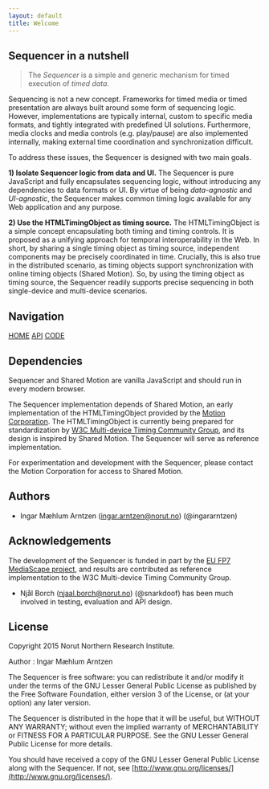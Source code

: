 ```yaml
---
layout: default
title: Welcome
---
```


## Sequencer in a nutshell

> The *Sequencer* is a simple and generic mechanism for timed execution of *timed data*.

Sequencing is not a new concept. Frameworks for timed media or timed presentation are always built around some form of sequencing logic. However, implementations are typically internal, custom to specific media formats, and tightly integrated with predefined UI solutions. Furthermore, media clocks and media controls (e.g. play/pause) are also implemented internally, making external time coordination and synchronization difficult.

To address these issues, the Sequencer is designed with two main goals.

**1) Isolate Sequencer logic from data and UI.**
The Sequencer is pure JavaScript and fully encapsulates sequencing logic, without introducing any dependencies to data formats or UI. By virtue of being *data-agnostic* and *UI-agnostic*, the Sequencer makes common timing logic available for any Web application and any purpose.

**2) Use the HTMLTimingObject as timing source.**
The HTMLTimingObject is a simple concept encapsulating both timing and timing controls. It is proposed as a unifying approach for temporal interoperability in the Web. In short, by sharing a single timing object as timing source, independent components may be precisely coordinated in time. Crucially, this is also true in the distributed scenario, as timing objects support synchronization with online timing objects (Shared Motion). So, by using the timing object as timing source, the Sequencer readily supports precise sequencing in both single-device and multi-device scenarios.

## Navigation

[HOME](http://webtiming.github.io/sequencer/) [API](http://webtiming.github.io/sequencer/api.html) [CODE](https://github.com/webtiming/sequencer)

## Dependencies
Sequencer and Shared Motion are vanilla JavaScript and should run in every modern browser.

The Sequencer implementation depends of Shared Motion, an early implementation of the HTMLTimingObject provided by the [Motion Corporation](http://motioncorporation.com). The HTMLTimingObject is currently being prepared for standardization by [W3C Multi-device Timing Community Group](https://www.w3.org/community/webtiming/), and its design is inspired by Shared Motion. The Sequencer will serve as reference implementation.

For experimentation and development with the Sequencer, please contact the Motion Corporation for access to Shared Motion.

## Authors
- Ingar Mæhlum Arntzen (ingar.arntzen@norut.no) (@ingararntzen)

## Acknowledgements
The development of the Sequencer is funded in part by the [EU FP7 MediaScape project](http://mediascapeproject.eu), and results are contributed as reference implementation to the W3C Multi-device Timing Community Group.

- Njål Borch (njaal.borch@norut.no) (@snarkdoof) has been much involved in testing, evaluation and API design.

## License

Copyright 2015 Norut Northern Research Institute.

Author : Ingar Mæhlum Arntzen

The Sequencer is free software: you can redistribute it and/or modify it under the terms of the GNU Lesser General Public License as published by the Free Software Foundation, either version 3 of the License, or (at your option) any later version.

The Sequencer is distributed in the hope that it will be useful, but WITHOUT ANY WARRANTY; without even the implied warranty of MERCHANTABILITY or FITNESS FOR A PARTICULAR PURPOSE.  See the GNU Lesser General Public License for more details.

You should have received a copy of the GNU Lesser General Public License along with the Sequencer.  If not, see [http://www.gnu.org/licenses/](http://www.gnu.org/licenses/).
